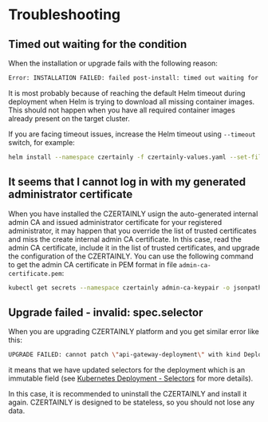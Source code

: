 # Troubleshooting

## Timed out waiting for the condition

When the installation or upgrade fails with the following reason:
```bash
Error: INSTALLATION FAILED: failed post-install: timed out waiting for the condition
```
It is most probably because of reaching the default Helm timeout during deployment when Helm is trying to download all missing container images. This should not happen when you have all required container images already present on the target cluster.

If you are facing timeout issues, increase the Helm timeout using `--timeout` switch, for example:
```bash
helm install --namespace czertainly -f czertainly-values.yaml --set-file trusted.certificates=trusted-certificates.pem czertainly-tlm oci://harbor.3key.company/czertainly-helm/czertainly --timeout 1h
```

## It seems that I cannot log in with my generated administrator certificate

When you have installed the CZERTAINLY usign the auto-generated internal admin CA and issued administrator certificate for your registered administrator, it may happen that you override the list of trusted certificates and miss the create internal admin CA certificate. In this case, read the admin CA certificate, include it in the list of trusted certificates, and upgrade the configuration of the CZERTAINLY. You can use the following command to get the admin CA certificate in PEM format in file `admin-ca-certificate.pem`:

```bash
kubectl get secrets --namespace czertainly admin-ca-keypair -o jsonpath='{.data.tls\.crt}' | base64 --decode > admin-ca-certificate.pem
```

## Upgrade failed - invalid: spec.selector

When you are upgrading CZERTAINLY platform and you get similar error like this:
```bash
UPGRADE FAILED: cannot patch \"api-gateway-deployment\" with kind Deployment: Deployment.apps \"api-gateway-deployment\" is invalid: spec.selector: Invalid value: v1.LabelSelector{MatchLabels:map[string]string{\"app.kubernetes.io/instance\":\"czertainly-tlm\", \"app.kubernetes.io/name\":\"api-gateway\"}, MatchExpressions:[]v1.LabelSelectorRequirement(nil)}: field is immutable && cannot patch \"auth-opa-policies-deployment\" with kind Deployment: Deployment.apps \"auth-opa-policies-deployment\" is invalid: spec.selector: Invalid value: v1.LabelSelector{MatchLabels:map[string]string{\"app.kubernetes.io/instance\":\"czertainly-tlm\", \"app.kubernetes.io/name\":\"auth-opa-policies\"}, MatchExpressions:[]v1.LabelSelectorRequirement(nil)}: field is immutable && ...
```

it means that we have updated selectors for the deployment which is an immutable field (see [Kubernetes Deployment - Selectors](https://kubernetes.io/docs/concepts/workloads/controllers/deployment/#selector) for more details).

In this case, it is recommended to uninstall the CZERTAINLY and install it again. CZERTAINLY is designed to be stateless, so you should not lose any data.
